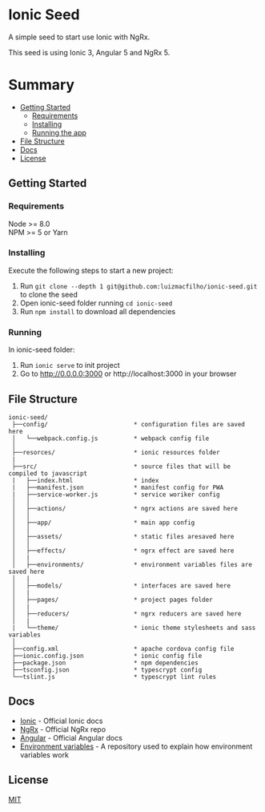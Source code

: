 # Ionic Seed

A simple seed to start use Ionic with NgRx.

This seed is using Ionic 3, Angular 5 and NgRx 5.

# Summary
* [Getting Started](#getting-started)
    * [Requirements](#requirements)
    * [Installing](#installing)
    * [Running the app](#running-the-app)
* [File Structure](#file-structure)
* [Docs](#docs)
* [License](#license)

## Getting Started

### Requirements

Node >= 8.0 <br>
NPM >= 5 or Yarn

### Installing

Execute the following steps to start a new project:

1. Run `git clone --depth 1 git@github.com:luizmacfilho/ionic-seed.git` to clone the seed
2. Open ionic-seed folder running `cd ionic-seed`
3. Run `npm install` to download all dependencies

### Running

In ionic-seed folder:

1. Run `ionic serve` to init project
2. Go to http://0.0.0.0:3000 or http://localhost:3000 in your browser

## File Structure

```
ionic-seed/
 ├──config/                        * configuration files are saved here
 │   └──webpack.config.js          * webpack config file
 │
 ├──resorces/                      * ionic resources folder
 |
 ├──src/                           * source files that will be compiled to javascript
 |   ├──index.html                 * index
 |   ├──manifest.json              * manifest config for PWA
 |   ├──service-worker.js          * service woriker config
 │   │
 │   ├──actions/                   * ngrx actions are saved here
 │   │
 │   ├──app/                       * main app config
 │   │
 │   ├──assets/                    * static files aresaved here
 │   │
 │   ├──effects/                   * ngrx effect are saved here
 │   |
 │   ├──environments/              * environment variables files are saved here
 │   |
 │   ├──models/                    * interfaces are saved here
 │   |
 │   ├──pages/                     * project pages folder
 │   |
 │   ├──reducers/                  * ngrx reducers are saved here
 │   |
 |   └──theme/                     * ionic theme stylesheets and sass variables
 │
 ├──config.xml                     * apache cordova config file
 ├──ionic.config.json              * ionic config file
 ├──package.json                   * npm dependencies
 ├──tsconfig.json                  * typescrypt config
 └──tslint.js                      * typescrypt lint rules

```

## Docs

- [Ionic](https://ionicframework.com/docs/) - Official Ionic docs
- [NgRx](https://github.com/ngrx/platform) - Official NgRx repo
- [Angular](https://angular.io/docs) - Official Angular docs
- [Environment variables](https://github.com/gshigeto/ionic-environment-variables) - A repository used to explain how environment variables work

## License
[MIT](/LICENSE)